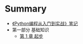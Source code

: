 # Summary

* [《Python编程从入门到实战》笔记](README.md)
* 第一部分 基础知识
  * [第 1 章 起步](./md-note/part1/01-start.md)
